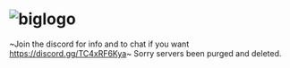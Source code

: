 # ![biglogo](https://user-images.githubusercontent.com/29980512/158058730-44eb872c-1ecb-4bf7-affe-554ac73c357f.png)
~Join the discord for info and to chat if you want
https://discord.gg/TC4xRF6Kya~
Sorry servers been purged and deleted.
